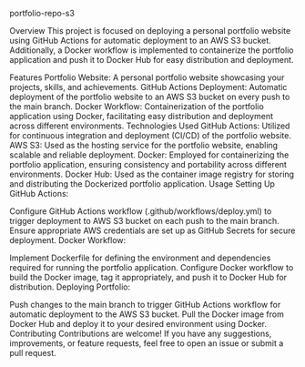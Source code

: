 portfolio-repo-s3


Overview
This project is focused on deploying a personal portfolio website using GitHub Actions for automatic deployment to an AWS S3 bucket. Additionally, a Docker workflow is implemented to containerize the portfolio application and push it to Docker Hub for easy distribution and deployment.

Features
Portfolio Website: A personal portfolio website showcasing your projects, skills, and achievements.
GitHub Actions Deployment: Automatic deployment of the portfolio website to an AWS S3 bucket on every push to the main branch.
Docker Workflow: Containerization of the portfolio application using Docker, facilitating easy distribution and deployment across different environments.
Technologies Used
GitHub Actions: Utilized for continuous integration and deployment (CI/CD) of the portfolio website.
AWS S3: Used as the hosting service for the portfolio website, enabling scalable and reliable deployment.
Docker: Employed for containerizing the portfolio application, ensuring consistency and portability across different environments.
Docker Hub: Used as the container image registry for storing and distributing the Dockerized portfolio application.
Usage
Setting Up GitHub Actions:

Configure GitHub Actions workflow (.github/workflows/deploy.yml) to trigger deployment to AWS S3 bucket on each push to the main branch.
Ensure appropriate AWS credentials are set up as GitHub Secrets for secure deployment.
Docker Workflow:

Implement Dockerfile for defining the environment and dependencies required for running the portfolio application.
Configure Docker workflow to build the Docker image, tag it appropriately, and push it to Docker Hub for distribution.
Deploying Portfolio:

Push changes to the main branch to trigger GitHub Actions workflow for automatic deployment to the AWS S3 bucket.
Pull the Docker image from Docker Hub and deploy it to your desired environment using Docker.
Contributing
Contributions are welcome! If you have any suggestions, improvements, or feature requests, feel free to open an issue or submit a pull request.
